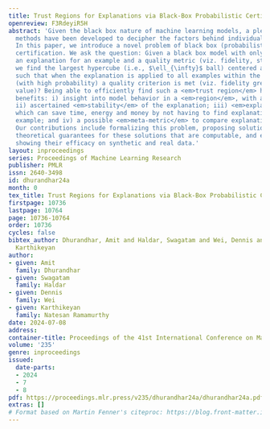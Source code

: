 ```yaml
---
title: Trust Regions for Explanations via Black-Box Probabilistic Certification
openreview: F3RdeyiR5H
abstract: 'Given the black box nature of machine learning models, a plethora of explainability
  methods have been developed to decipher the factors behind individual decisions.
  In this paper, we introduce a novel problem of black box (probabilistic) explanation
  certification. We ask the question: Given a black box model with only query access,
  an explanation for an example and a quality metric (viz. fidelity, stability), can
  we find the largest hypercube (i.e., $\ell_{\infty}$ ball) centered at the example
  such that when the explanation is applied to all examples within the hypercube,
  (with high probability) a quality criterion is met (viz. fidelity greater than some
  value)? Being able to efficiently find such a <em>trust region</em> has multiple
  benefits: i) insight into model behavior in a <em>region</em>, with a <em>guarantee</em>;
  ii) ascertained <em>stability</em> of the explanation; iii) <em>explanation reuse</em>,
  which can save time, energy and money by not having to find explanations for every
  example; and iv) a possible <em>meta-metric</em> to compare explanation methods.
  Our contributions include formalizing this problem, proposing solutions, providing
  theoretical guarantees for these solutions that are computable, and experimentally
  showing their efficacy on synthetic and real data.'
layout: inproceedings
series: Proceedings of Machine Learning Research
publisher: PMLR
issn: 2640-3498
id: dhurandhar24a
month: 0
tex_title: Trust Regions for Explanations via Black-Box Probabilistic Certification
firstpage: 10736
lastpage: 10764
page: 10736-10764
order: 10736
cycles: false
bibtex_author: Dhurandhar, Amit and Haldar, Swagatam and Wei, Dennis and Natesan Ramamurthy,
  Karthikeyan
author:
- given: Amit
  family: Dhurandhar
- given: Swagatam
  family: Haldar
- given: Dennis
  family: Wei
- given: Karthikeyan
  family: Natesan Ramamurthy
date: 2024-07-08
address:
container-title: Proceedings of the 41st International Conference on Machine Learning
volume: '235'
genre: inproceedings
issued:
  date-parts:
  - 2024
  - 7
  - 8
pdf: https://proceedings.mlr.press/v235/dhurandhar24a/dhurandhar24a.pdf
extras: []
# Format based on Martin Fenner's citeproc: https://blog.front-matter.io/posts/citeproc-yaml-for-bibliographies/
---
```

